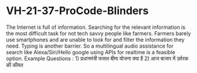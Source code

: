 # VH-21-37-ProCode-Blinders
The Internet is full of information. Searching for the relevant information is the most difficult task for not tech savvy people like farmers. Farmers barely use smartphones and are unable to look for and filter the information they need. Typing is another barrier. So a multilingual audio assistance for search like Alexa/Siri/Hello google using APIs for realtime is a feasible option.   Example Questions  :  1) प्रधानमंत्री फसल बीमा योजना क्या है  2) आज बाजार में उर्वरक की कीमत
